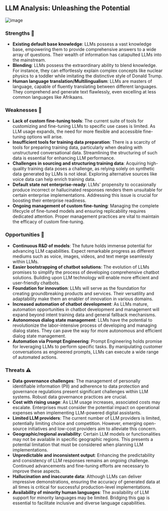 ## **LLM Analysis: Unleashing the Potential**
![image](https://github.com/dasdristanta13/LLM-Lora-PEFT_accumulate/assets/70366198/18d3dc4a-499a-4cb1-a0c5-7b49fd0f2289)
### Strengths 💪

- **Existing default base knowledge**: LLMs possess a vast knowledge base, empowering them to provide comprehensive answers to a wide array of questions. Their wealth of information has catapulted LLMs into the mainstream.
- **Blending**: LLMs possess the extraordinary ability to blend knowledge. For instance, they can effortlessly explain complex concepts like nuclear physics to a toddler while imitating the distinctive style of Donald Trump.
- **Human language translation/Multilingualism**: LLMs are masters of language, capable of fluently translating between different languages. They comprehend and generate text flawlessly, even excelling at less common languages like Afrikaans.

### Weaknesses 🎯

- **Lack of custom fine-tuning tools**: The current suite of tools for customizing and fine-tuning LLMs to specific use cases is limited. As LLM usage expands, the need for more flexible and accessible fine-tuning options will arise.
- **Insufficient tools for training data preparation**: There is a scarcity of tools for preparing training data, particularly when dealing with unstructured conversational data. Streamlining the structuring of such data is essential for enhancing LLM performance.
- **Challenges in sourcing and structuring training data**: Acquiring high-quality training data poses a challenge, as relying solely on synthetic data generated by LLMs is not ideal. Exploring alternative sources like voice data can help enrich training data.
- **Default state not enterprise-ready**: LLMs' propensity to occasionally produce incorrect or hallucinated responses renders them unsuitable for certain enterprise implementations. Addressing this issue is crucial for boosting their enterprise readiness.
- **Ongoing management of custom fine-tuning**: Managing the complete lifecycle of fine-tuned models and ensuring replicability requires dedicated attention. Proper management practices are vital to maintain the efficacy of custom fine-tuning.

### Opportunities 🌟

- **Continuous R&D of models**: The future holds immense potential for advancing LLM capabilities. Expect remarkable progress as different mediums such as voice, images, videos, and text merge seamlessly within LLMs.
- **Easier bootstrapping of chatbot solutions**: The evolution of LLMs promises to simplify the process of developing comprehensive chatbot solutions. Building upon LLM technology will enable more efficient and user-friendly chatbots.
- **Foundation for innovation**: LLMs will serve as the foundation for creating groundbreaking products and services. Their versatility and adaptability make them an enabler of innovation in various domains.
- **Increased automation of chatbot development**: As LLMs mature, automation opportunities in chatbot development and management will expand beyond intent training data and general fallback mechanisms.
- **Autonomous dialog state management**: LLMs have the potential to revolutionize the labor-intensive process of developing and managing dialog states. They can pave the way for more autonomous and efficient dialog state management.
- **Automation via Prompt Engineering**: Prompt Engineering holds promise for leveraging LLMs to perform specific tasks. By manipulating customer conversations as engineered prompts, LLMs can execute a wide range of automated actions.

### Threats ⚠️

- **Data governance challenges**: The management of personally identifiable information (PII) and adherence to data protection and governance regulations present significant challenges within LLM systems. Robust data governance practices are crucial.
- **Cost with rising usage**: As LLM usage increases, associated costs may escalate. Enterprises must consider the potential impact on operational expenses when implementing LLM-powered digital assistants.
- **Limited LLM providers**: The current number of LLM providers is limited, potentially limiting choice and competition. However, emerging open-source initiatives and low-cost providers aim to alleviate this concern.
- **Geographic/regional availability**: Certain LLM models or functionalities may not be available in specific geographic regions. This presents a potential limitation that must be considered when planning LLM implementations.
- **Unpredictable and inconsistent output**: Enhancing the predictability and consistency of LLM responses remains an ongoing challenge. Continued advancements and fine-tuning efforts are necessary to improve these aspects.
- **Hallucination and inaccurate data**: Although LLMs can deliver impressive demonstrations, ensuring the accuracy of generated data at all times is critical for successful production-level implementations.
- **Availability of minority human languages**: The availability of LLM support for minority languages may be limited. Bridging this gap is essential to facilitate inclusive and diverse language capabilities.
